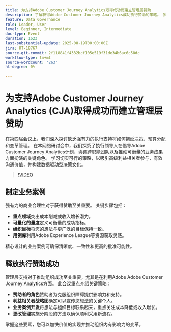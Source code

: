 ```yaml
---
title: 为支持Adobe Customer Journey Analytics取得成功而建立管理层赞助
description: 了解获得Adobe Customer Journey Analytics成功执行赞助的策略。 推动协调、确保预算安全，并推动数据驱动型决策。
feature: Data Governance
role: Leader, User
level: Beginner, Intermediate
doc-type: Event
duration: 1623
last-substantial-update: 2025-08-19T00:00:00Z
jira: KT-18767
source-git-commit: 2f118841f4332bcf105e519f31de34b6ac6c58dc
workflow-type: tm+mt
source-wordcount: '263'
ht-degree: 0%

---
```



# 为支持Adobe Customer Journey Analytics (CJA)取得成功而建立管理层赞助

在第四届会议上，我们深入探讨缺乏强有力的执行支持将如何拖延决策、预算分配和变革管理。 在本网络研讨会中，我们探究了执行领导人在倡导Adobe Customer Journey Analytics计划、协调跨职能团队以及推动可衡量的业务成果方面扮演的关键角色。 学习切实可行的策略，以吸引高级利益相关者参与，有效沟通价值，并构建数据驱动型决策文化。

>[!VIDEO](https://video.tv.adobe.com/v/3470853/?learn=on&enablevpops)

## 制定业务案例

强有力的商业合理性对于获得赞助至关重要。 关键步骤包括：

* **重点领域**&#x200B;突出成本削减或收入增长潜力。
* **可量化的量度**&#x200B;定义可衡量的成功指标。
* **组织目标**&#x200B;将您的想法与更广泛的目标保持一致。
* **用例库**&#x200B;利用Adobe Experience League等资源获取灵感。

精心设计的业务案例可确保清晰度、一致性和更高的批准可能性。

## 释放执行赞助成功

管理层支持对于推动组织成功至关重要，尤其是在利用Adobe Adobe Customer Journey Analytics方面。 此会议重点介绍关键策略：

* **赞助者的角色**&#x200B;赞助者为克服组织障碍提供影响力和支持。
* **利益相关者战略图**&#x200B;确定可以宣传您想法的关键个人。
* **业务案例开发**&#x200B;将想法与组织目标联系起来，重点关注成本降低或收入增长。
* **更改管理**&#x200B;实施分阶段的方法以确保顺利采用新流程。

掌握这些要素，您可以加快价值的实现并推动组织内有影响力的变革。
